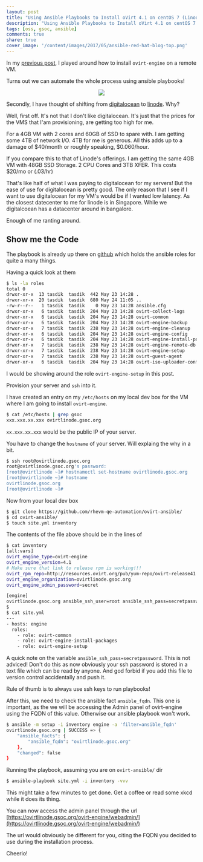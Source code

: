 ```yaml
---
layout: post
title: "Using Ansible Playbooks to Install oVirt 4.1 on centOS 7 (Linode)"
description: "Using Ansible Playbooks to Install oVirt 4.1 on centOS 7 (Linode)"
tags: [oss, gsoc, ansible]
comments: true
share: true
cover_image: '/content/images/2017/05/ansible-red-hat-blog-top.png'
---
```


In my [previous post](http://www.tasdikrahman.com/2017/05/21/Installing-ovirt-4.1-on-centos-7-digitalocean-Google-Summer-of-Code-oVirt-2017/), I played around how to install `ovirt-engine` on a remote VM.

Turns out we can automate the whole process using ansible playbooks!

<center><img src="/content/images/2017/05/060_net_00_featured.jpg"></center>

Secondly, I have thought of shifting from [digitalocean](https://digitalocean.com/) to [linode](https://linode.com). Why?

Well, first off. It's not that I don't like digitalocean. It's just that the prices for the VMS that I'am provisioning, are getting too high for me.

For a 4GB VM with 2 cores and 60GB of SSD to spare with. I am getting some 4TB of network I/O. 4TB for me is generous. All this adds up to a damage of $40/month or roughly speaking, $0.060/hour.

If you compare this to that of Linode's offerings. I am getting the same 4GB VM with 48GB SSD Storage. 2 CPU Cores and 3TB XFER. This costs $20/mo or (.03/hr)

That's like half of what I was paying to digitalocean for my servers! But the ease of use for digitalocean is pretty good. The only reason that I see if I want to use digitalocean for my VM's would be if I wanted low latency. As the closest datecenter to me for linode is in Singapore. While we digitalcoean has a datacenter around in bangalore.

Enough of me ranting around.

## Show me the Code

The playbook is already up there on [github](https://github.com/rhevm-qe-automation/ovirt-ansible/) which holds the ansible roles for quite a many things.

Having a quick look at them

```bash
$ ls -la roles
total 0
drwxr-xr-x  13 tasdik  tasdik  442 May 23 14:28 .
drwxr-xr-x  20 tasdik  tasdik  680 May 24 11:05 ..
-rw-r--r--   1 tasdik  tasdik    0 May 23 14:28 ansible.cfg
drwxr-xr-x   6 tasdik  tasdik  204 May 23 14:28 ovirt-collect-logs
drwxr-xr-x   6 tasdik  tasdik  204 May 23 14:28 ovirt-common
drwxr-xr-x   6 tasdik  tasdik  204 May 23 14:28 ovirt-engine-backup
drwxr-xr-x   7 tasdik  tasdik  238 May 23 14:28 ovirt-engine-cleanup
drwxr-xr-x   6 tasdik  tasdik  204 May 23 14:28 ovirt-engine-config
drwxr-xr-x   6 tasdik  tasdik  204 May 23 14:28 ovirt-engine-install-packages
drwxr-xr-x   7 tasdik  tasdik  238 May 23 14:28 ovirt-engine-remote-db
drwxr-xr-x   7 tasdik  tasdik  238 May 23 14:28 ovirt-engine-setup
drwxr-xr-x   7 tasdik  tasdik  238 May 23 14:28 ovirt-guest-agent
drwxr-xr-x   6 tasdik  tasdik  204 May 23 14:28 ovirt-iso-uploader-conf
```

I would be showing around the role `ovirt-engine-setup` in this post.

Provision your server and `ssh` into it.

I have created an entry on my `/etc/hosts` on my local dev box for the VM where I am going to install `ovirt-engine`.

```bash
$ cat /etc/hosts | grep gsoc
xxx.xxx.xx.xxx ovirtlinode.gsoc.org
```

`xx.xxx.xx.xxx` would be the public IP of your server.

You have to change the `hostname` of your server. Will explaing the why in a bit.

```bash
$ ssh root@ovirtlinode.gsoc.org
root@ovirtlinode.gsoc.org's password:
[root@ovirtlinode ~]# hostnamectl set-hostname ovirtlinode.gsoc.org
[root@ovirtlinode ~]# hostname
ovirtlinode.gsoc.org
[root@ovirtlinode ~]#
```

Now from your local dev box

```bash
$ git clone https://github.com/rhevm-qe-automation/ovirt-ansible/
$ cd ovirt-ansible/
$ touch site.yml inventory
```

The contents of the file above should be in the lines of

```bash
$ cat inventory
[all:vars]
ovirt_engine_type=ovirt-engine
ovirt_engine_version=4.1
# Make sure that link to release rpm is working!!!
ovirt_rpm_repo=http://resources.ovirt.org/pub/yum-repo/ovirt-release41.rpm
ovirt_engine_organization=ovirtlinode.gsoc.org
ovirt_engine_admin_password=secret

[engine]
ovirtlinode.gsoc.org ansible_ssh_user=root ansible_ssh_pass=secretpassword
$
$ cat site.yml
---
- hosts: engine
  roles:
    - role: ovirt-common
    - role: ovirt-engine-install-packages
    - role: ovirt-engine-setup
```

A quick note on the variable `ansible_ssh_pass=secretpassword`. This is not adviced! Don't do this as now obviously your ssh password is
stored in a text file which can be read by anyone. And god forbid if you add this file to version control accidentally and push it.

Rule of thumb is to always use ssh keys to run playbooks!

After this, we need to check the ansible fact `ansible_fqdn`. This one is important, as the we will be accessing the Admin panel of
ovirt-engine using the FQDN of this value. Otherwise our ansible playbook won't work.


```bash
$ ansible -m setup -i inventory engine -a 'filter=ansible_fqdn'
ovirtlinode.gsoc.org | SUCCESS => {
    "ansible_facts": {
        "ansible_fqdn": "ovirtlinode.gsoc.org"
    },
    "changed": false
}
```

Running the playbook, assuming you are on `ovirt-ansible/` dir

```bash
$ ansible-playbook site.yml -i inventory -vvv
```

This might take a few minutes to get done. Get a coffee or read some xkcd while it does its thing.

You can now access the admin panel through the url [https://ovirtlinode.gsoc.org/ovirt-engine/webadmin/](https://ovirtlinode.gsoc.org/ovirt-engine/webadmin/)

The url would obviously be different for you, citing the FQDN you decided to use during the installation process.

Cheerio!
